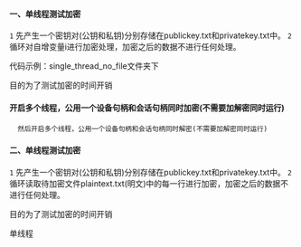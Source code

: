 ﻿####  一、单线程测试加密

  `1` 先产生一个密钥对(公钥和私钥)分别存储在publickey.txt和privatekey.txt中。
  `2` 循环对自增变量i进行加密处理，加密之后的数据不进行任何处理。

  代码示例：single_thread_no_file文件夹下

  
  目的为了测试加密的时间开销



####  开启多个线程，公用一个设备句柄和会话句柄同时加密(不需要加解密同时运行)

      然后开启多个线程，公用一个设备句柄和会话句柄同时解密(不需要加解密同时运行)


####  二、单线程测试加密

  `1` 先产生一个密钥对(公钥和私钥)分别存储在publickey.txt和privatekey.txt中。
  `2` 循环读取待加密文件plaintext.txt(明文)中的每一行进行加密，加密之后的数据不进行任何处理。

  目的为了测试加密的时间开销

单线程


